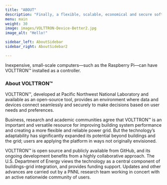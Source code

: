 ```yaml
---
title: "ABOUT"
description: "Finally, a flexible, scalable, economical and secure software platform to operate the Internet of Things!"
menu: main
weight: 30
image: images/VOLTTRON-Device-Better2.jpg
image_alt: "Hello!"

sidebar_left: AboutSidebar
sidebar_right: AboutSidebar2

---
```

Inexpensive, small-scale computers—such as the Raspberry Pi—can have VOLTTRON™ installed as a controller.

### About VOLTTRON™
VOLTTRON™, developed at Pacific Northwest National Laboratory and available as an open-source tool, provides an environment where data and devices connect seamlessly and securely to make decisions based on user needs and preferences.

Business, research and academic communities agree that VOLTTRON™ is an important and versatile resource for improving building system performance and creating a more flexible and reliable power grid. But the technology’s adaptability has significantly expanded its potential beyond buildings and the grid; users are applying the platform in ways not originally envisioned.

VOLTTRON™ is open source and publicly available from GitHub, and its ongoing development benefits from a highly collaborative approach. The U.S. Department of Energy views the technology as a central component of buildings-grid integration, and provides funding support. Updates and other advances are carried out by a PNNL research team working in concert with an active nationwide community of users.